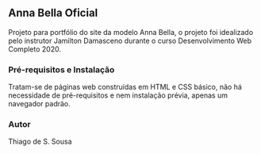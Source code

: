 ## Anna Bella Oficial
Projeto para portfólio do site da modelo Anna Bella, o projeto foi idealizado pelo instrutor Jamilton Damasceno durante o curso Desenvolvimento Web Completo 2020.

### Pré-requisitos e Instalação
Tratam-se de páginas web construídas em HTML e CSS básico, não há necessidade de pré-requisitos e nem instalação prévia, apenas um navegador padrão.

### Autor
Thiago de S. Sousa